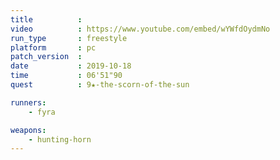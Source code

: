 ```yaml
---
title          :
video          : https://www.youtube.com/embed/wYWfdOydmNo
run_type       : freestyle
platform       : pc
patch_version  : 
date           : 2019-10-18
time           : 06'51"90
quest          : 9★-the-scorn-of-the-sun

runners:
    - fyra

weapons:
    - hunting-horn
---
```

